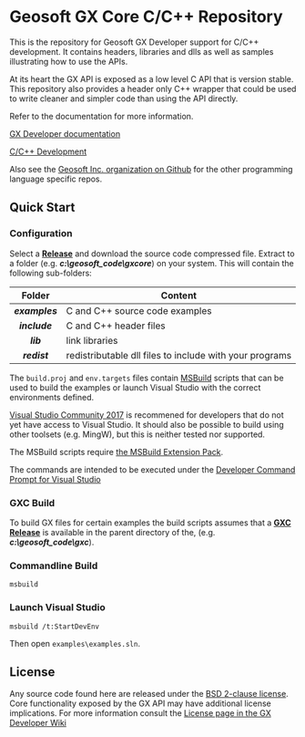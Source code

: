 
# Geosoft GX Core C/C++ Repository

This is the repository for Geosoft GX Developer support for C/C++ development. It contains headers, libraries and dlls as well as  samples illustrating how to use the APIs.

At its heart the GX API is exposed as a low level C API that is version stable. This repository also provides a header only C++ wrapper that could be used to write cleaner and simpler code than using the API directly.

Refer to the documentation for more information.

[GX Developer documentation](https://geosoftgxdev.atlassian.net/wiki/display/GD/Python+in+GX+Developer)

[C/C++ Development](https://geosoftgxdev.atlassian.net/wiki/spaces/GXD93/pages/78119004/C+C+Development)

Also see the [Geosoft Inc. organization on Github](https://github.com/GeosoftInc) for the other programming language specific repos.

Quick Start
-----------
### Configuration

Select a __[Release](https://github.com/GeosoftInc/gxcore/releases)__ and download the source code compressed file.  Extract to a folder (e.g. ___c:\geosoft_code\gxcore___) on your system. This will contain the following sub-folders:

   | Folder | Content |
   |:------:| ------- |
   | ___examples___ | C and C++ source code examples |
   | ___include___ | C and C++ header files |
   | ___lib___ | link libraries |
   | ___redist___ | redistributable dll files to include with your programs |

The `build.proj` and `env.targets` files contain [MSBuild](https://docs.microsoft.com/en-us/visualstudio/msbuild/msbuild) scripts that  can be used to build the examples or launch Visual Studio with the correct environments defined.

[Visual Studio Community 2017](https://www.visualstudio.com/downloads/) is recommened for developers that do not yet have access to Visual Studio. It should also be possible to build using other toolsets (e.g. MingW), but this is neither tested nor supported.

The MSBuild scripts require [the MSBuild Extension Pack](http://www.msbuildextensionpack.com/).

The commands are intended to be executed under the [Developer Command Prompt for Visual Studio](https://docs.microsoft.com/en-us/dotnet/framework/tools/developer-command-prompt-for-vs)

### GXC Build
To build GX files for certain examples the build scripts assumes that a __[GXC Release](https://github.com/GeosoftInc/gxc/releases)__ is  available in the parent directory of the, (e.g. ___c:\geosoft_code\gxc___).

### Commandline Build
```
msbuild
```

### Launch Visual Studio
```
msbuild /t:StartDevEnv
```
Then open `examples\examples.sln`.

License
-------
Any source code found here are released under the [BSD 2-clause license](https://github.com/GeosoftInc/gxpy/blob/master/LICENSE). Core functionality exposed by the GX API may have additional license implications. For more information consult the [License page in the GX Developer Wiki](https://geosoftgxdev.atlassian.net/wiki/spaces/GD/pages/2359406/License)
